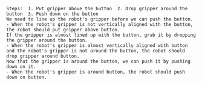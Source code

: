 
    Steps:  1. Put gripper above the button  2. Drop gripper around the button  3. Push down on the button
    We need to line up the robot's gripper before we can push the button.
    - When the robot's gripper is not vertically aligned with the button, the robot should put gripper above button.
    If the gripper is almost lined up with the button, grab it by dropping the gripper around the button.
    - When the robot's gripper is almost vertically aligned with button and the robot's gripper is not around the button, the robot should drop gripper around button.
    Now that the gripper is around the button, we can push it by pushing down on it.
    - When the robot's gripper is around button, the robot should push down on button.